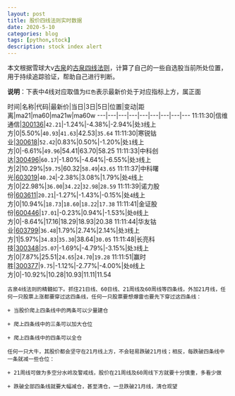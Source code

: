 ```yaml
---
layout: post
title: 股价四线法则实时数据
date: 2020-5-10
categories: blog
tags: [python,stock]
description: stock index alert
---
```



本文根据雪球大v[古泉](https://xueqiu.com/u/7148646888)的[古泉四线法则](https://xueqiu.com/7148646888/130498192)，计算了自己的一些自选股当前所处位置，用于持续追踪验证，帮助自己进行判断。

**说明**：下表中4线对应取值为`红色`表示最新价处于对应指标上方，属正面

时间|名称|代码|最新价|当日|3日|5日|位置|变动|距离|ma21|ma60|ma21w|ma60w
---|---|---|---|---|---|---|---|---
11:11:30|信维通信|[300136](https://xueqiu.com/S/SZ300136)|`42.21`|-1.24%|-4.38%|-2.94%|处`3`线上方|0|5.50%|`40.93`|`41.63`|42.53|`35.64`
11:11:30|寒锐钴业|[300618](https://xueqiu.com/S/SZ300618)|`52.42`|0.83%|0.50%|-1.20%|处`1`线上方|0|-6.61%|`49.96`|54.41|63.70|58.25
11:11:33|中科创达|[300496](https://xueqiu.com/S/SZ300496)|`60.17`|-1.80%|-4.64%|-6.55%|处`3`线上方|2|10.29%|`59.75`|60.32|`58.49`|`43.65`
11:11:37|中科曙光|[603019](https://xueqiu.com/S/SH603019)|`40.24`|-2.38%|3.08%|1.79%|处`4`线上方|0|22.98%|`36.00`|`34.22`|`32.98`|`28.59`
11:11:39|诺力股份|[603611](https://xueqiu.com/S/SH603611)|`20.21`|-1.27%|-1.43%|-0.15%|处`4`线上方|0|10.94%|`18.73`|`18.60`|`18.22`|`17.38`
11:11:41|金证股份|[600446](https://xueqiu.com/S/SH600446)|`17.01`|-0.23%|0.94%|-1.53%|处`0`线上方|0|-8.64%|17.16|18.29|18.93|20.38
11:11:44|华友钴业|[603799](https://xueqiu.com/S/SH603799)|`36.48`|1.79%|2.74%|2.14%|处`3`线上方|1|5.97%|`34.83`|`35.30`|38.64|`30.05`
11:11:48|长亮科技|[300348](https://xueqiu.com/S/SZ300348)|`25.07`|-1.69%|-4.79%|-3.15%|处`3`线上方|0|7.87%|25.51|`24.65`|`24.70`|`19.28`
11:11:51|赢时胜|[300377](https://xueqiu.com/S/SZ300377)|`9.75`|-1.12%|-2.77%|-4.00%|处`0`线上方|0|-10.92%|10.28|10.93|11.11|11.54

```
古泉4线法则的精髓如下。抓住21日线、60日线、21周线及60周线等四条线，外加21月线，任何一只股票上涨都要穿过这四条线，任何一只股票要想爆雷也要先下穿过这四条线：

+ 当股价爬上四条线中的两条可以少量建仓

+ 爬上四条线中的三条可以加大仓位

+ 爬上四条线中的四条可以全仓

任何一只大牛，其股价都会坚守在21月线上方，不会轻易跌破21月线；相反，每跌破四条线中一条就减一些仓位：

+ 21周线可做为多空分水岭及警戒线，股价在21周线及60周线下方就要十分慎重，多看少做

+ 跌破全部四条线就要大幅减仓，甚至清仓，一旦跌破21月线，清仓观望
```